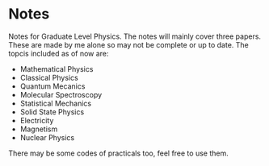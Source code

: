 # Notes
Notes for Graduate Level Physics.
The notes will mainly cover three papers. These are made by me alone so may not be complete or up to date.
The topcis included as of now are:
- Mathematical Physics
- Classical Physics
- Quantum Mecanics
- Molecular Spectroscopy
- Statistical Mechanics
- Solid State Physics
- Electricity
- Magnetism
- Nuclear Physics

There may be some codes of practicals too, feel free to use them.
